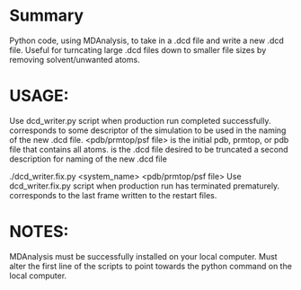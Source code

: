 <head>
    <script type="text/javascript" src="https://ajax.googleapis.com/ajax/libs/jquery/1.9.1/jquery.min.js"></script>
    <script type="text/javascript" src="https://cdnjs.cloudflare.com/ajax/libs/gist-embed/2.1/gist-embed.min.js"></script>
</head>

# Summary 
Python code, using MDAnalysis, to take in a .dcd file and write a new .dcd file. Useful for turncating large .dcd files down to smaller file sizes by removing solvent/unwanted atoms. 

# USAGE:
<code data-gist-id="cf2f1dc"></code>
  
  Use dcd_writer.py script when production run completed successfully.
  <system name> corresponds to some descriptor of the simulation to be used in the naming of the new .dcd file.
  <pdb/prmtop/psf file> is the initial pdb, prmtop, or pdb file that contains all atoms.
  <trajectory file> is the .dcd file desired to be truncated
  <production number> a second description for naming of the new .dcd file 
  
./dcd_writer.fix.py <system_name> <pdb/prmtop/psf file> <trajectory file> <production number> <final frame number>
  Use dcd_writer.fix.py script when production run has terminated prematurely.
  <final frame number> corresponds to the last frame written to the restart files. 

# NOTES:
  MDAnalysis must be successfully installed on your local computer.
  Must alter the first line of the scripts to point towards the python command on the local computer.
  
  
  
